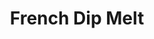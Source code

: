 ---
title: "French Dip Melt"
price: "$13.00"
category: "Sandwiches"
img: "src/images/menu/burrito.jpg"
desc: "Roast beef on french bread with melted swiss cheese. Servied with frnech frise, cole slaw, or potato salad"
---